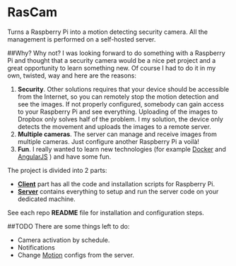 # RasCam
Turns a Raspberry Pi into a motion detecting security camera. All the management is performed on a self-hosted server. 

##Why?
Why not? I was looking forward to do something with a Raspberry Pi and thought that a security camera would be a nice pet project and a great opportunity to learn something new.
Of course I had to do it in my own, twisted, way and here are the reasons:

1. **Security**. Other solutions requires that your device should be accessible from the Internet, so you can remotely stop the motion detection and see the images.
        If not properly configured, somebody can gain access to your Raspberry Pi and see everything. Uploading of the images to Dropbox only solves half of the problem.
        I my solution, the device only detects the movement and uploads the images to a remote server.
2. **Multiple cameras**. The server can manage and receive images from multiple cameras. Just configure another Raspberry Pi a voilà!
3. **Fun**. I really wanted to learn new technologies (for example [Docker](https://www.docker.com) and [AngularJS](https://angularjs.org) ) and have some fun.

The project is divided into 2 parts:

 - **[Client](https://github.com/SillentTroll/rascam_client)** part has all the code and installation scripts for Raspberry Pi.
 - **[Server](https://github.com/SillentTroll/rascam_server)** contains everything to setup and run the server code on your dedicated machine.

See each repo **README** file for installation and configuration steps.

##TODO
There are some things left to do:

 - Camera activation by schedule.
 - Notifications
 - Change [Motion](http://www.lavrsen.dk/foswiki/bin/view/Motion/WebHome) configs from the server.
  